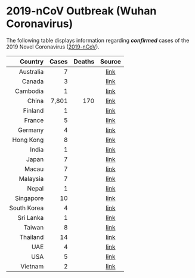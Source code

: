 # 2019-nCoV Outbreak (Wuhan Coronavirus)

The following table displays information regarding **_confirmed_** cases of the 2019 Novel Coronavirus ([2019-nCoV](https://www.cdc.gov/coronavirus/2019-ncov/index.html)).

| Country     | Cases | Deaths | Source
| ----------: | ----: | -----: | :---------------------------------------------------------: |
| Australia   |     7 |        | [link](https://www.abc.net.au/news/2020-01-29/victoria-confirms-second-case-of-coronavirus/11911076)
| Canada      |     3 |        | [link](https://bc.ctvnews.ca/b-c-confirms-province-s-first-presumptive-positive-case-of-new-coronavirus-1.4786706)
| Cambodia    |     1 |        | [link](https://www.aljazeera.com/news/2020/01/countries-confirmed-cases-coronavirus-200125070959786.html)
| China       | 7,801	|    170 | [link](https://bnonews.com/index.php/2020/01/the-latest-coronavirus-cases/)
| Finland     |     1 |        | [link](https://yle.fi/uutiset/3-11181717)
| France      |     5 |        | [link](https://bnonews.com/index.php/2020/01/the-latest-coronavirus-cases/)
| Germany     |     4 |        | [link](https://www.n-tv.de/panorama/Bereits-vier-Coronavirus-Faelle-in-Bayern-article21540544.html)
| Hong Kong   |     8 |        | [link](https://www.scmp.com/news/china/society/article/3047716/china-bans-wildlife-trade-killer-wuhan-coronavirus-spreads)
| India       |     1 |        | [link](https://www.thehindu.com/news/national/coronavirus-student-from-wuhan-university-tests-positive-in-kerala/article30691004.ece)
| Japan       |     7 |        | [link](https://bnonews.com/index.php/2020/01/the-latest-coronavirus-cases/)
| Macau       |     7 |        | [link](https://bnonews.com/index.php/2020/01/the-latest-coronavirus-cases/)
| Malaysia    |     7 |        | [link](https://bnonews.com/index.php/2020/01/the-latest-coronavirus-cases/)
| Nepal       |     1 |        | [link](https://www.bbc.com/news/world-asia-china-51259649)
| Singapore   |    10 |        | [link](https://bnonews.com/index.php/2020/01/the-latest-coronavirus-cases/)
| South Korea |     4 |        | [link](https://www.bbc.com/news/world-asia-china-51259649)
| Sri Lanka   |     1 |        | [link](https://www.ft.com/content/11e019c2-fbdb-3c50-a7fe-d15cec8648c7)
| Taiwan      |     8 |        | [link](https://bnonews.com/index.php/2020/01/the-latest-coronavirus-cases/)
| Thailand    |    14 |        | [link](https://www.aljazeera.com/news/2020/01/countries-confirmed-cases-coronavirus-200125070959786.html)
| UAE         |     4 |        | [link](http://wam.ae/en/details/1395302819592)
| USA         |     5 |        | [link](https://www.fox29.com/news/arizona-resident-is-5th-confirmed-case-of-coronavirus-in-us)
| Vietnam     |     2 |        | [link](https://www.aljazeera.com/news/2020/01/countries-confirmed-cases-coronavirus-200125070959786.html)
